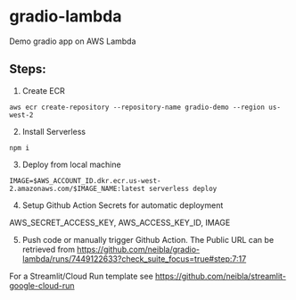 # gradio-lambda
Demo gradio app on AWS Lambda


## Steps:
1. Create ECR 
```
aws ecr create-repository --repository-name gradio-demo --region us-west-2             
```

2. Install Serverless
```
npm i
```

3. Deploy from local machine 
```
IMAGE=$AWS_ACCOUNT_ID.dkr.ecr.us-west-2.amazonaws.com/$IMAGE_NAME:latest serverless deploy
```

4. Setup Github Action Secrets for automatic deployment

AWS_SECRET_ACCESS_KEY, AWS_ACCESS_KEY_ID, IMAGE

5. Push code or manually trigger Github Action. The Public URL can be retrieved from https://github.com/neibla/gradio-lambda/runs/7449122633?check_suite_focus=true#step:7:17

For a Streamlit/Cloud Run template see https://github.com/neibla/streamlit-google-cloud-run
